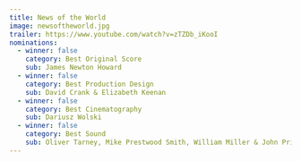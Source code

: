 ```yaml
---
title: News of the World
image: newsoftheworld.jpg
trailer: https://www.youtube.com/watch?v=zTZDb_iKooI
nominations:
  - winner: false
    category: Best Original Score
    sub: James Newton Howard
  - winner: false
    category: Best Production Design
    sub: David Crank & Elizabeth Keenan
  - winner: false
    category: Best Cinematography
    sub: Dariusz Wolski
  - winner: false
    category: Best Sound
    sub: Oliver Tarney, Mike Prestwood Smith, William Miller & John Pritchett
---
```

